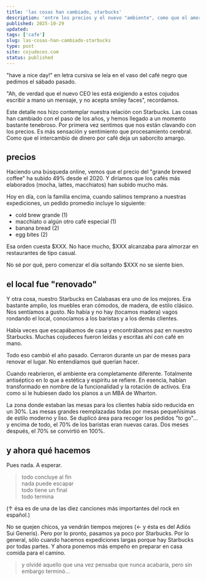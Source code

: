 ```yaml
---
title: 'las cosas han cambiado, starbucks'
description: 'entre los precios y el nuevo "ambiente", como que el amor se va apagando'
published: 2025-10-29
updated:
tags: ['cafe']
slug: las-cosas-han-cambiado-starbucks
type: post
site: cojudeces.com
status: published
---
```


"have a nice day!" en letra cursiva se leía en el vaso del café negro que pedimos el sábado pasado.

"Ah, de verdad que el nuevo CEO les está exigiendo a estos cojudos escribir a mano un mensaje, y no acepta smiley faces", recordamos.

Este detalle nos hizo contemplar nuestra relación con Starbucks. Las cosas han cambiado con el paso de los años, y hemos llegado a un momento bastante tenebroso. Por primera vez sentimos que nos están clavando con los precios. Es más sensación y sentimiento que procesamiento cerebral. Como que el intercambio de dinero por café deja un saborcito amargo.

## precios

Haciendo una búsqueda online, vemos que el precio del "grande brewed coffee" ha subido 49% desde el 2020. Y diríamos que los cafés más elaborados (mocha, lattes, macchiatos) han subido mucho más.

Hoy en día, con la familia encima, cuando salimos temprano a nuestras expediciones, un pedido promedio incluye lo siguiente:

- cold brew grande (1)
- macchiato o algún otro café especial (1)
- banana bread (2)
- egg bites (2)

Esa orden cuesta $XXX. No hace mucho, $XXX alcanzaba para almorzar en restaurantes de tipo casual.

No sé por qué, pero comenzar el día soltando $XXX no se siente bien.

## el local fue "renovado"

Y otra cosa, nuestro Starbucks en Calabasas era uno de los mejores. Era bastante amplio, los muebles eran cómodos, de madera, de estilo clásico. Nos sentíamos a gusto. No había y no hay (tocamos madera) vagos rondando el local, conocíamos a los baristas y a los demás clientes.

Había veces que escapábamos de casa y encontrábamos paz en nuestro Starbucks. Muchas cojudeces fueron leídas y escritas ahí con café en mano.

Todo eso cambió el año pasado. Cerraron durante un par de meses para renovar el lugar. No entendíamos qué querían hacer.

Cuando reabrieron, el ambiente era completamente diferente. Totalmente antiséptico en lo que a estética y espíritu se refiere. En esencia, habían transformado en nombre de la funcionalidad y la rotación de activos. Era como si le hubiesen dado los planos a un MBA de Wharton.

La zona donde estaban las mesas para los clientes había sido reducida en un 30%. Las mesas grandes reemplazadas todas por mesas pequeñísimas de estilo moderno y liso. Se duplicó área para recoger los pedidos "to go"... y encima de todo, el 70% de los baristas eran nuevas caras. Dos meses después, el 70% se convirtió en 100%.

## y ahora qué hacemos

Pues nada. A esperar.

> todo concluye al fin  
> nada puede escapar  
> todo tiene un final  
> todo termina

(↑ ésa es de una de las diez canciones más importantes del rock en español.)

No se quejen chicos, ya vendrán tiempos mejores (← y ésta es del Adiós Sui Generis). Pero por lo pronto, pasamos ya poco por Starbucks. Por lo general, sólo cuando hacemos expediciones largas porque hay Starbucks por todas partes. Y ahora ponemos más empeño en preparar en casa comida para el camino.

> y olvidé aquello que una vez pensaba que nunca acabaría, pero sin embargo terminó...
